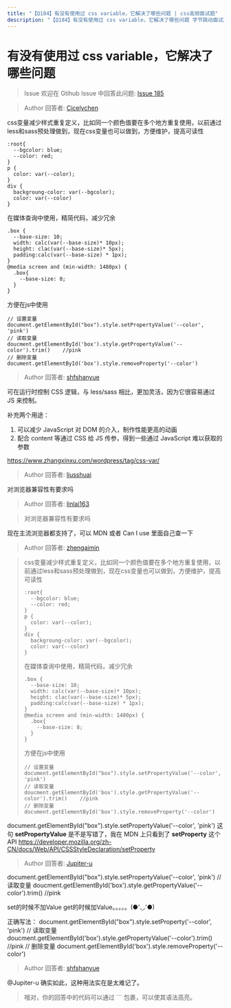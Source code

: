 ```yaml
---
title: "【Q184】有没有使用过 css variable，它解决了哪些问题 | css高频面试题"
description: "【Q184】有没有使用过 css variable，它解决了哪些问题 字节跳动面试题、阿里腾讯面试题、美团小米面试题。"
---
```


# 有没有使用过 css variable，它解决了哪些问题

> Issue
> 欢迎在 Gtihub Issue 中回答此问题: [Issue 185](https://github.com/shfshanyue/Daily-Question/issues/185)

> Author
> 回答者: [Cicelychen](https://github.com/Cicelychen)

css变量减少样式重复定义，比如同一个颜色值要在多个地方重复使用，以前通过less和sass预处理做到，现在css变量也可以做到，方便维护，提高可读性

```
:root{
  --bgcolor: blue;
  --color: red;
}
p {
  color: var(--color);
}
div {
  backgroung-color: var(--bgcolor);
  color: var(--color)
}
```

在媒体查询中使用，精简代码，减少冗余

```
.box {
  --base-size: 10;
  width: calc(var(--base-size)* 10px);
  height: clac(var(--base-size)* 5px);
  padding:calc(var(--base-size) * 1px);
}
@media screen and (min-width: 1480px) {
  .box{
    --base-size: 8;
  }
}
```

方便在js中使用

```
// 设置变量
document.getElementById("box").style.setPropertyValue('--color', 'pink')
// 读取变量
doucment.getElementById('box').style.getPropertyValue('--color').trim()    //pink
// 删除变量
document.getElementById('box').style.removeProperty('--color')
```

> Author
> 回答者: [shfshanyue](https://github.com/shfshanyue)

可在运行时控制 CSS 逻辑，与 less/sass 相比，更加灵活，因为它很容易通过 JS 来控制。

补充两个用途：

1. 可以减少 JavaScript 对 DOM 的介入，制作性能更高的动画
2. 配合 content 等通过 CSS 给 JS 传参，得到一些通过 JavaScript 难以获取的参数

https://www.zhangxinxu.com/wordpress/tag/css-var/

> Author
> 回答者: [liusshuai](https://github.com/liusshuai)

对浏览器兼容性有要求吗

> Author
> 回答者: [linlai163](https://github.com/linlai163)

> 对浏览器兼容性有要求吗

现在主流浏览器都支持了，可以 MDN 或者 Can I use 里面自己查一下

> Author
> 回答者: [zhengaimin](https://github.com/zhengaimin)

> css变量减少样式重复定义，比如同一个颜色值要在多个地方重复使用，以前通过less和sass预处理做到，现在css变量也可以做到，方便维护，提高可读性
>
> ```
> :root{
>   --bgcolor: blue;
>   --color: red;
> }
> p {
>   color: var(--color);
> }
> div {
>   backgroung-color: var(--bgcolor);
>   color: var(--color)
> }
> ```
>
> 在媒体查询中使用，精简代码，减少冗余
>
> ```
> .box {
>   --base-size: 10;
>   width: calc(var(--base-size)* 10px);
>   height: clac(var(--base-size)* 5px);
>   padding:calc(var(--base-size) * 1px);
> }
> @media screen and (min-width: 1480px) {
>   .box{
>     --base-size: 8;
>   }
> }
> ```
>
> 方便在js中使用
>
> ```
> // 设置变量
> document.getElementById("box").style.setPropertyValue('--color', 'pink')
> // 读取变量
> doucment.getElementById('box').style.getPropertyValue('--color').trim()    //pink
> // 删除变量
> document.getElementById('box').style.removeProperty('--color')
> ```

document.getElementById("box").style.setPropertyValue('--color', 'pink')
这句 **setPropertyValue** 是不是写错了，我在 MDN 上只看到了 **setProperty** 这个 API
https://developer.mozilla.org/zh-CN/docs/Web/API/CSSStyleDeclaration/setProperty

> Author
> 回答者: [Jupiter-u](https://github.com/Jupiter-u)

document.getElementById("box").style.setPropertyValue('--color', 'pink')
// 读取变量
doucment.getElementById('box').style.getPropertyValue('--color').trim() //pink

set的时候不加Value get的时候加Value。。。。。(●'◡'●)

正确写法：
document.getElementById("box").style.setProperty('--color', 'pink')
// 读取变量
doucment.getElementById('box').style.getPropertyValue('--color').trim() //pink
// 删除变量
document.getElementById('box').style.removeProperty('--color')

> Author
> 回答者: [shfshanyue](https://github.com/shfshanyue)

@Jupiter-u 确实如此，这种用法实在是太难记了。

> 哦对，你的回答中的代码可以通过 ``` 包裹，可以使其语法高亮。
